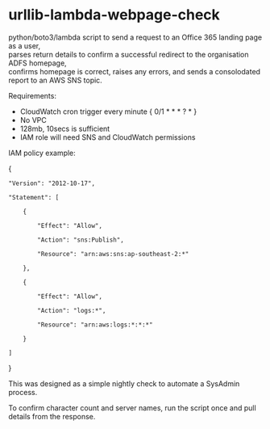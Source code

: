 # urllib-lambda-webpage-check
python/boto3/lambda script to send a request to an Office 365 landing page as a user, \
parses return details to confirm a successful redirect to the organisation ADFS homepage, \
confirms homepage is correct, raises any errors, and sends a consolodated report to an AWS SNS topic.

Requirements:
- CloudWatch cron trigger every minute { 0/1 * * * ? * }
- No VPC
- 128mb, 10secs is sufficient
- IAM role will need SNS and CloudWatch permissions

IAM policy example:

{
    
    "Version": "2012-10-17",
    
    "Statement": [
    
        {
        
            "Effect": "Allow",
            
            "Action": "sns:Publish",
            
            "Resource": "arn:aws:sns:ap-southeast-2:*"
            
        },
        
        {
        
            "Effect": "Allow",
            
            "Action": "logs:*",
            
            "Resource": "arn:aws:logs:*:*:*"
            
        }
        
    ]
    
} 


This was designed as a simple nightly check to automate a SysAdmin process.

To confirm character count and server names, run the script once and pull details from the response.
